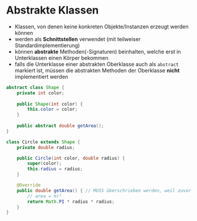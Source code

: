 # Abstrakte Klassen
- Klassen, von denen keine konkreten Objekte/Instanzen erzeugt werden können
- werden als **Schnittstellen** verwendet (mit teilweiser Standardimplementierung)
- können **abstrakte** Methoden(-Signaturen) beinhalten, welche erst in Unterklassen einen Körper bekommen
- falls die Unterklasse einer abstrakten Oberklasse auch als `abstract` markiert ist, müssen die abstrakten Methoden der Oberklasse **nicht** implementiert werden

```java
abstract class Shape {
	private int color;
	
	public Shape(int color) {
		this.color = color;
	}
	
	public abstract double getArea();
}

class Circle extends Shape {
	private double radius;

	public Circle(int color, double radius) {
		super(color);
		this.radius = radius;
	}

	@Override
	public double getArea() { // MUSS überschrieben werden, weil zuvor abstract
		// area = πr²
		return Math.PI * radius * radius;
	}
}
```
